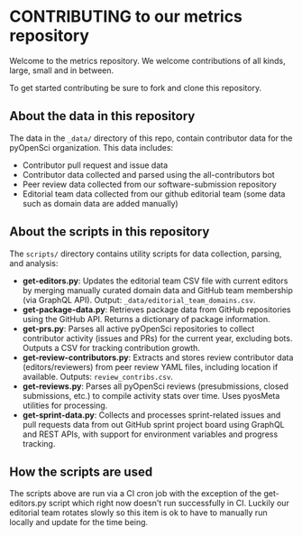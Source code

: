 # CONTRIBUTING to our metrics repository

Welcome to the metrics repository. We welcome contributions of all kinds,
large, small and in between.

To get started contributing be sure to fork and clone this repository.

## About the data in this repository

The data in the `_data/` directory of this repo, contain contributor data
for the pyOpenSci organization. This data includes:

* Contributor pull request and issue data
* Contributor data collected and parsed using the all-contributors bot
* Peer review data collected from our software-submission repository
* Editorial team data collected from our github editorial team (some data such as domain data are added manually)

## About the scripts in this repository

The `scripts/` directory contains utility scripts for data collection, parsing, and analysis:

* **get-editors.py**: Updates the editorial team CSV file with current editors by merging manually curated domain data and GitHub team membership (via GraphQL API). Output: `_data/editorial_team_domains.csv`.
* **get-package-data.py**: Retrieves package data from GitHub repositories using the GitHub API. Returns a dictionary of package information.
* **get-prs.py**: Parses all active pyOpenSci repositories to collect contributor activity (issues and PRs) for the current year, excluding bots. Outputs a CSV for tracking contribution growth.
* **get-review-contributors.py**: Extracts and stores review contributor data (editors/reviewers) from peer review YAML files, including location if available. Outputs: `review_contribs.csv`.
* **get-reviews.py**: Parses all pyOpenSci reviews (presubmissions, closed submissions, etc.) to compile activity stats over time. Uses pyosMeta utilities for processing.
* **get-sprint-data.py**: Collects and processes sprint-related issues and pull requests data from out GitHub sprint project board using GraphQL and REST APIs, with support for environment variables and progress tracking.

## How the scripts are used

The scripts above are run via a CI cron job with the exception of the get-editors.py script which right now
doesn't run successfully in CI. Luckily our editorial team rotates slowly so this item is ok to have to manually run locally and update for the time being.
